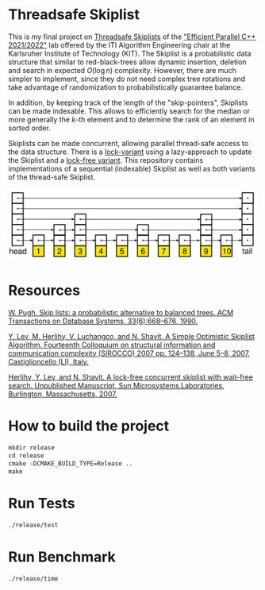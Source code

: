 # Threadsafe Skiplist
This is my final project on [Threadsafe Skiplists](https://en.wikipedia.org/wiki/Skip_list) of the ["Efficient Parallel C++ 2021/2022"](https://ae.iti.kit.edu/4202.php) lab offered by the ITI Algorithm Engineering chair at the Karlsruher Institute of Technology (KIT).
The Skiplist is a probabilistic data structure that similar to red-black-trees allow dynamic insertion, deletion and search in expected $O(\log n)$ complexity.
However, there are much simpler to implement, since they do not need complex tree rotations and take advantage of randomization to probabilistically guarantee balance.

In addition, by keeping track of the length of the "skip-pointers", Skiplists can be made indexable.
This allows to efficiently search for the median or more generally the $k$-th element and to determine the rank of an element in sorted order.

Skiplists can be made concurrent, allowing parallel thread-safe access to the data structure.
There is a [lock-variant]((https://link.springer.com/content/pdf/10.1007/978-3-540-72951-8_11.pdf)) using a lazy-approach to update the Skiplist and a [lock-free variant](https://patentimages.storage.googleapis.com/3e/80/e8/7a7860dd318f16/US20100042584A1.pdf).
This repository contains implementations of a sequential (indexable) Skiplist as well as both variants of the thread-safe Skiplist. 

![plot1](/images/skiplist.png)


# Resources
[W. Pugh. Skip lists: a probabilistic alternative to balanced trees. ACM Transactions on Database Systems, 33(6):668–676, 1990.](https://15721.courses.cs.cmu.edu/spring2018/papers/08-oltpindexes1/pugh-skiplists-cacm1990.pdf)

[Y. Lev, M. Herlihy, V. Luchangco, and N. Shavit. A Simple Optimistic Skiplist Algorithm. Fourteenth Colloquium on structural information and
communication complexity (SIROCCO) 2007 pp. 124–138, June 5–8, 2007, Castiglioncello (LI), Italy.](https://link.springer.com/content/pdf/10.1007/978-3-540-72951-8_11.pdf)

[Herlihy, Y. Lev, and N. Shavit. A lock-free concurrent skiplist with wait-free search. Unpublished Manuscript, Sun Microsystems Laboratories,
Burlington, Massachusetts, 2007.](https://patentimages.storage.googleapis.com/3e/80/e8/7a7860dd318f16/US20100042584A1.pdf)



# How to build the project
```
mkdir release
cd release
cmake -DCMAKE_BUILD_TYPE=Release ..
make
```

# Run Tests
```
./release/test
```
# Run Benchmark
```
./release/time
```